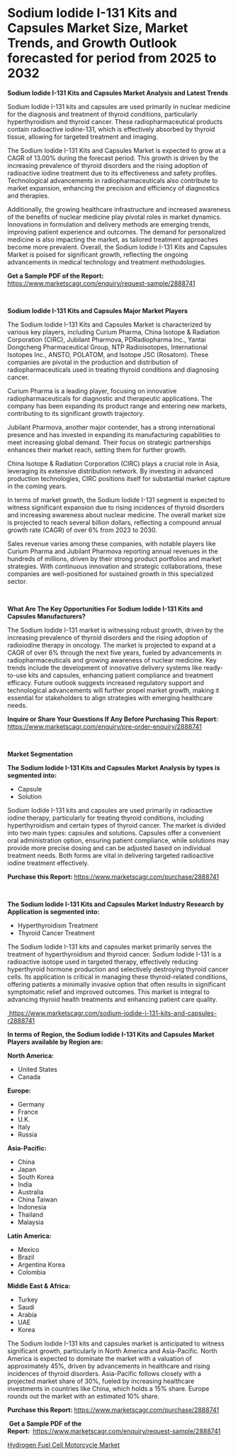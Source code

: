 <p><h1>Sodium Iodide I-131 Kits and Capsules Market Size, Market Trends, and Growth Outlook forecasted for period from 2025 to 2032</h1></p><p><strong>Sodium Iodide I-131 Kits and Capsules Market Analysis and Latest Trends</strong></p>
<p><p>Sodium Iodide I-131 kits and capsules are used primarily in nuclear medicine for the diagnosis and treatment of thyroid conditions, particularly hyperthyroidism and thyroid cancer. These radiopharmaceutical products contain radioactive iodine-131, which is effectively absorbed by thyroid tissue, allowing for targeted treatment and imaging.</p><p>The Sodium Iodide I-131 Kits and Capsules Market is expected to grow at a CAGR of 13.00% during the forecast period. This growth is driven by the increasing prevalence of thyroid disorders and the rising adoption of radioactive iodine treatment due to its effectiveness and safety profiles. Technological advancements in radiopharmaceuticals also contribute to market expansion, enhancing the precision and efficiency of diagnostics and therapies.</p><p>Additionally, the growing healthcare infrastructure and increased awareness of the benefits of nuclear medicine play pivotal roles in market dynamics. Innovations in formulation and delivery methods are emerging trends, improving patient experience and outcomes. The demand for personalized medicine is also impacting the market, as tailored treatment approaches become more prevalent. Overall, the Sodium Iodide I-131 Kits and Capsules Market is poised for significant growth, reflecting the ongoing advancements in medical technology and treatment methodologies.</p></p>
<p><strong>Get a Sample PDF of the Report:&nbsp;</strong> <a href="https://www.marketscagr.com/enquiry/request-sample/2888741?utm_campaign=2468&utm_medium=2&utm_source=Github&utm_content=ia&utm_term=14032025&utm_id=sodium-iodide-i-131-kits-and-capsules">https://www.marketscagr.com/enquiry/request-sample/2888741</a></p>
<p>&nbsp;</p>
<p><strong>Sodium Iodide I-131 Kits and Capsules Major Market Players</strong></p>
<p><p>The Sodium Iodide I-131 Kits and Capsules Market is characterized by various key players, including Curium Pharma, China Isotope & Radiation Corporation (CIRC), Jubilant Pharmova, PDRadiopharma Inc., Yantai Dongcheng Pharmaceutical Group, NTP Radioisotopes, International Isotopes Inc., ANSTO, POLATOM, and Isotope JSC (Rosatom). These companies are pivotal in the production and distribution of radiopharmaceuticals used in treating thyroid conditions and diagnosing cancer.</p><p>Curium Pharma is a leading player, focusing on innovative radiopharmaceuticals for diagnostic and therapeutic applications. The company has been expanding its product range and entering new markets, contributing to its significant growth trajectory. </p><p>Jubilant Pharmova, another major contender, has a strong international presence and has invested in expanding its manufacturing capabilities to meet increasing global demand. Their focus on strategic partnerships enhances their market reach, setting them for further growth.</p><p>China Isotope & Radiation Corporation (CIRC) plays a crucial role in Asia, leveraging its extensive distribution network. By investing in advanced production technologies, CIRC positions itself for substantial market capture in the coming years.</p><p>In terms of market growth, the Sodium Iodide I-131 segment is expected to witness significant expansion due to rising incidences of thyroid disorders and increasing awareness about nuclear medicine. The overall market size is projected to reach several billion dollars, reflecting a compound annual growth rate (CAGR) of over 6% from 2023 to 2030.</p><p>Sales revenue varies among these companies, with notable players like Curium Pharma and Jubilant Pharmova reporting annual revenues in the hundreds of millions, driven by their strong product portfolios and market strategies. With continuous innovation and strategic collaborations, these companies are well-positioned for sustained growth in this specialized sector.</p></p>
<p>&nbsp;</p>
<p><strong>What Are The Key Opportunities For Sodium Iodide I-131 Kits and Capsules Manufacturers?</strong></p>
<p><p>The Sodium Iodide I-131 market is witnessing robust growth, driven by the increasing prevalence of thyroid disorders and the rising adoption of radioiodine therapy in oncology. The market is projected to expand at a CAGR of over 6% through the next five years, fueled by advancements in radiopharmaceuticals and growing awareness of nuclear medicine. Key trends include the development of innovative delivery systems like ready-to-use kits and capsules, enhancing patient compliance and treatment efficacy. Future outlook suggests increased regulatory support and technological advancements will further propel market growth, making it essential for stakeholders to align strategies with emerging healthcare needs.</p></p>
<p><strong>Inquire or Share Your Questions If Any Before Purchasing This Report:</strong> <a href="https://www.marketscagr.com/enquiry/pre-order-enquiry/2888741?utm_campaign=2468&utm_medium=2&utm_source=Github&utm_content=ia&utm_term=14032025&utm_id=sodium-iodide-i-131-kits-and-capsules">https://www.marketscagr.com/enquiry/pre-order-enquiry/2888741</a></p>
<p>&nbsp;</p>
<p><strong>Market Segmentation</strong></p>
<p><strong>The Sodium Iodide I-131 Kits and Capsules Market Analysis by types is segmented into:</strong></p>
<p><ul><li> Capsule</li><li>Solution</li></ul></p>
<p><p>Sodium Iodide I-131 kits and capsules are used primarily in radioactive iodine therapy, particularly for treating thyroid conditions, including hyperthyroidism and certain types of thyroid cancer. The market is divided into two main types: capsules and solutions. Capsules offer a convenient oral administration option, ensuring patient compliance, while solutions may provide more precise dosing and can be adjusted based on individual treatment needs. Both forms are vital in delivering targeted radioactive iodine treatment effectively.</p></p>
<p><strong>Purchase this Report:&nbsp;</strong><a href="https://www.marketscagr.com/purchase/2888741?utm_campaign=2468&utm_medium=2&utm_source=Github&utm_content=ia&utm_term=14032025&utm_id=sodium-iodide-i-131-kits-and-capsules">https://www.marketscagr.com/purchase/2888741</a></p>
<p>&nbsp;</p>
<p><strong>The Sodium Iodide I-131 Kits and Capsules Market Industry Research by Application is segmented into:</strong></p>
<p><ul><li>Hyperthyroidism Treatment</li><li>Thyroid Cancer Treatment</li></ul></p>
<p><p>The Sodium Iodide I-131 kits and capsules market primarily serves the treatment of hyperthyroidism and thyroid cancer. Sodium Iodide I-131 is a radioactive isotope used in targeted therapy, effectively reducing hyperthyroid hormone production and selectively destroying thyroid cancer cells. Its application is critical in managing these thyroid-related conditions, offering patients a minimally invasive option that often results in significant symptomatic relief and improved outcomes. This market is integral to advancing thyroid health treatments and enhancing patient care quality.</p></p>
<p><a href="https://www.marketscagr.com/sodium-iodide-i-131-kits-and-capsules-r2888741?utm_campaign=2468&utm_medium=2&utm_source=Github&utm_content=ia&utm_term=14032025&utm_id=sodium-iodide-i-131-kits-and-capsules">&nbsp;https://www.marketscagr.com/sodium-iodide-i-131-kits-and-capsules-r2888741</a></p>
<p><strong>In terms of Region, the Sodium Iodide I-131 Kits and Capsules Market Players available by Region are:</strong></p>
<p>
    <p> <strong> North America: </strong>
        <ul>
            <li>United States</li>
            <li>Canada</li>
        </ul>
        </p> 
    <p> <strong> Europe: </strong>
        <ul>
            <li>Germany</li>
            <li>France</li>
            <li>U.K.</li>
            <li>Italy</li>
            <li>Russia</li>
        </ul>
        </p> 
    <p> <strong> Asia-Pacific: </strong>
        <ul>
            <li>China</li>
            <li>Japan</li>
            <li>South Korea</li>
            <li>India</li>
            <li>Australia</li>
            <li>China Taiwan</li>
            <li>Indonesia</li>
            <li>Thailand</li>
            <li>Malaysia</li>
        </ul>
        </p> 
    <p> <strong> Latin America: </strong>
        <ul>
            <li>Mexico</li>
            <li>Brazil</li>
            <li>Argentina Korea</li>
            <li>Colombia</li>
        </ul>
        </p> 
    <p> <strong> Middle East & Africa: </strong>
        <ul>
            <li>Turkey</li>
            <li>Saudi</li>
            <li>Arabia</li>
            <li>UAE</li>
            <li>Korea</li>
        </ul>
    </p>
    </p>
<p><p>The Sodium Iodide I-131 kits and capsules market is anticipated to witness significant growth, particularly in North America and Asia-Pacific. North America is expected to dominate the market with a valuation of approximately 45%, driven by advancements in healthcare and rising incidences of thyroid disorders. Asia-Pacific follows closely with a projected market share of 30%, fueled by increasing healthcare investments in countries like China, which holds a 15% share. Europe rounds out the market with an estimated 10% share.</p></p>
<p><strong>Purchase this Report: </strong><a href="https://www.marketscagr.com/purchase/2888741?utm_campaign=2468&utm_medium=2&utm_source=Github&utm_content=ia&utm_term=14032025&utm_id=sodium-iodide-i-131-kits-and-capsules">https://www.marketscagr.com/purchase/2888741</a></p>
<p>&nbsp;<strong>Get a Sample PDF of the Report:&nbsp;&nbsp;</strong><a href="https://www.marketscagr.com/enquiry/request-sample/2888741?utm_campaign=2468&utm_medium=2&utm_source=Github&utm_content=ia&utm_term=14032025&utm_id=sodium-iodide-i-131-kits-and-capsules">https://www.marketscagr.com/enquiry/request-sample/2888741</a></p>
<p><strong></strong></p>
<p><p><a href="https://github.com/leopardmicheal7019/Market-Research-Report-List-1/blob/main/hydrogen-fuel-cell-motorcycle-market.md?utm_campaign=2468&utm_medium=2&utm_source=Github&utm_content=ia&utm_term=14032025&utm_id=sodium-iodide-i-131-kits-and-capsules">Hydrogen Fuel Cell Motorcycle Market</a></p></p>